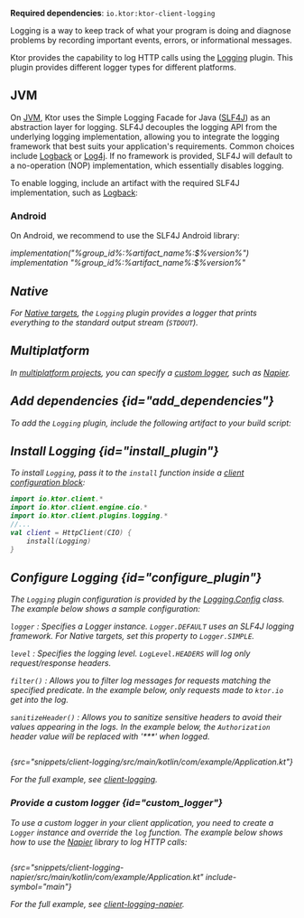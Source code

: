 [//]: # (title: Logging)

<show-structure for="chapter" depth="2"/>

<tldr>
<p>
<b>Required dependencies</b>: <code>io.ktor:ktor-client-logging</code>
</p>
<var name="example_name" value="client-logging"/>
<include from="lib.topic" element-id="download_example"/>
</tldr>

Logging is a way to keep track of what your program is doing and diagnose problems by recording important events,
errors, or informational messages.

Ktor provides the capability to log HTTP calls using
the [Logging](https://api.ktor.io/ktor-client/ktor-client-plugins/ktor-client-logging/io.ktor.client.plugins.logging/-logging)
plugin.
This plugin provides different logger types for different platforms.

## JVM

<snippet id="jvm-logging">
  <p>
    On <a href="client-engines.md" anchor="jvm">JVM</a>, Ktor uses the Simple Logging Facade for Java
    (<a href="http://www.slf4j.org/">SLF4J</a>) as an
    abstraction layer for logging. SLF4J decouples the logging API from the underlying logging implementation, 
    allowing you to integrate the logging framework that best suits your application's requirements.
    Common choices include <a href="https://logback.qos.ch/">Logback</a> or 
    <a href="https://logging.apache.org/log4j">Log4j</a>. If no framework is provided, SLF4J will default to a 
    no-operation (NOP) implementation, which essentially disables
    logging.
  </p>

  <p>
    To enable logging, include an artifact with the required SLF4J implementation, such
    as <a href="https://logback.qos.ch/">Logback</a>:
  </p>
  <var name="group_id" value="ch.qos.logback"/>
  <var name="artifact_name" value="logback-classic"/>
  <var name="version" value="logback_version"/>
  <include from="lib.topic" element-id="add_artifact"/>
</snippet>

### Android

<p>
    On Android, we recommend to use the SLF4J Android library:
</p>
 <var name="group_id" value="org.slf4j"/>
  <var name="artifact_name" value="slf4j-android"/>
  <var name="version" value="slf4j_version"/>
<tabs group="languages">
    <tab title="Gradle (Kotlin)" group-key="kotlin">
        <code-block lang="Kotlin">
            implementation("%group_id%:%artifact_name%:$%version%")
        </code-block>
    </tab>
    <tab title="Gradle (Groovy)" group-key="groovy">
        <code-block lang="Groovy">
            implementation "%group_id%:%artifact_name%:$%version%"
        </code-block>
    </tab>
</tabs>

## Native

For [Native targets](client-engines.md#native), the `Logging` plugin provides a logger that prints everything
to the standard output stream (`STDOUT`).

## Multiplatform

In [multiplatform projects](client-create-multiplatform-application.topic), you can specify
a [custom logger](#custom_logger), such as [Napier](https://github.com/AAkira/Napier).

## Add dependencies {id="add_dependencies"}

To add the `Logging` plugin, include the following artifact to your build script:

  <var name="artifact_name" value="ktor-client-logging"/>
  <include from="lib.topic" element-id="add_ktor_artifact"/>
  <include from="lib.topic" element-id="add_ktor_client_artifact_tip"/>

## Install Logging {id="install_plugin"}

To install `Logging`, pass it to the `install` function inside
a [client configuration block](client-create-and-configure.md#configure-client):

```kotlin
import io.ktor.client.*
import io.ktor.client.engine.cio.*
import io.ktor.client.plugins.logging.*
//...
val client = HttpClient(CIO) {
    install(Logging)
}
```

## Configure Logging {id="configure_plugin"}

The `Logging` plugin configuration is provided by
the [Logging.Config](https://api.ktor.io/ktor-client/ktor-client-plugins/ktor-client-logging/io.ktor.client.plugins.logging/-logging-config)
class. The example below shows a sample configuration:

`logger`
: Specifies a Logger instance. `Logger.DEFAULT` uses an SLF4J logging framework. For Native targets, set this
property to `Logger.SIMPLE`.

`level`
: Specifies the logging level. `LogLevel.HEADERS` will log only request/response headers.

`filter()`
: Allows you to filter log messages for requests matching the specified predicate. In the example
below, only requests made to `ktor.io` get into the log.

`sanitizeHeader()`
: Allows you to sanitize sensitive headers to avoid their values appearing in the logs. In
the example below, the `Authorization` header value will be replaced with '***' when logged.

```kotlin
```

{src="snippets/client-logging/src/main/kotlin/com/example/Application.kt"}

For the full example,
see [client-logging](https://github.com/ktorio/ktor-documentation/tree/%ktor_version%/codeSnippets/snippets/client-logging).

### Provide a custom logger {id="custom_logger"}

To use a custom logger in your client application, you need to create a `Logger` instance and override the `log`
function.
The example below shows how to use the [Napier](https://github.com/AAkira/Napier) library to log HTTP calls:

```kotlin
```

{src="snippets/client-logging-napier/src/main/kotlin/com/example/Application.kt" include-symbol="main"}

For the full example,
see [client-logging-napier](https://github.com/ktorio/ktor-documentation/tree/%ktor_version%/codeSnippets/snippets/client-logging-napier).
